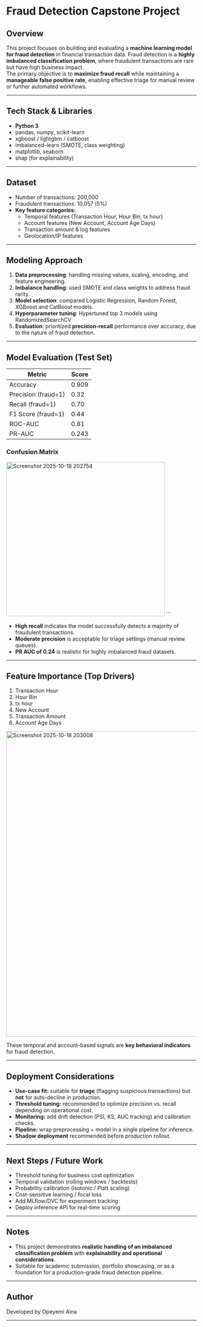 # Fraud Detection Capstone Project 

## Overview
This project focuses on building and evaluating a **machine learning model for fraud detection** in financial transaction data. Fraud detection is a **highly imbalanced classification problem**, where fraudulent transactions are rare but have high business impact.  
The primary objective is to **maximize fraud recall** while maintaining a **manageable false positive rate**, enabling effective triage for manual review or further automated workflows.

---

## Tech Stack & Libraries
- **Python 3**
- pandas, numpy, scikit-learn
- xgboost / lightgbm / catboost
- imbalanced-learn (SMOTE, class weighting)
- matplotlib, seaborn
- shap (for explainability)

---

## Dataset
- Number of transactions: 200,000  
- Fraudulent transactions: 10,057 (5%)  
- **Key feature categories:**
  - Temporal features (Transaction Hour, Hour Bin, tx hour)
  - Account features (New Account, Account Age Days)
  - Transaction amount & log features
  - Geolocation/IP features

---

## Modeling Approach
1. **Data preprocessing**: handling missing values, scaling, encoding, and feature engineering.  
2. **Imbalance handling**: used SMOTE and class weights to address fraud rarity.  
3. **Model selection**: compared Logistic Regression, Random Forest, XGBoost and CatBoost models. 
4. **Hyperparameter tuning**: Hypertuned top 3 models using RandomizedSearchCV 
4. **Evaluation**: prioritized **precision-recall** performance over accuracy, due to the nature of fraud detection.

---

## Model Evaluation (Test Set)
| Metric                | Score       |
|------------------------|------------|
| Accuracy              | 0.909      |
| Precision (fraud=1)   | 0.32       |
| Recall (fraud=1)      | 0.70       |
| F1 Score (fraud=1)    | 0.44       |
| ROC-AUC               | 0.81       |
| PR-AUC                | 0.243      |

### Confusion Matrix

<img width="419" height="408" alt="Screenshot 2025-10-18 202754" src="https://github.com/user-attachments/assets/c91d0d83-8fd1-47a2-8a41-008ef06c7de2" />
```

- **High recall** indicates the model successfully detects a majority of fraudulent transactions.
- **Moderate precision** is acceptable for triage settings (manual review queues).
- **PR AUC of 0.24** is realistic for highly imbalanced fraud datasets.

---

## Feature Importance (Top Drivers)
1. Transaction Hour  
2. Hour Bin  
3. tx hour  
4. New Account  
5. Transaction Amount  
6. Account Age Days  

<img width="980" height="808" alt="Screenshot 2025-10-18 203008" src="https://github.com/user-attachments/assets/99cbbd59-41b2-4905-86f0-bfa803a8affd" />


These temporal and account-based signals are **key behavioral indicators** for fraud detection.

---

## Deployment Considerations
- **Use-case fit:** suitable for **triage** (flagging suspicious transactions) but **not** for auto-decline in production.  
- **Threshold tuning:** recommended to optimize precision vs. recall depending on operational cost.  
- **Monitoring:** add drift detection (PSI, KS, AUC tracking) and calibration checks.  
- **Pipeline:** wrap preprocessing + model in a single pipeline for inference.  
- **Shadow deployment** recommended before production rollout.

---

## Next Steps / Future Work
- Threshold tuning for business cost optimization  
- Temporal validation (rolling windows / backtests)  
- Probability calibration (isotonic / Platt scaling)  
- Cost-sensitive learning / focal loss  
- Add MLflow/DVC for experiment tracking  
- Deploy inference API for real-time scoring

---

## Notes
- This project demonstrates **realistic handling of an imbalanced classification problem** with **explainability and operational considerations**.  
- Suitable for academic submission, portfolio showcasing, or as a foundation for a production-grade fraud detection pipeline.

---

## Author
Developed by Opeyemi Aina

---
